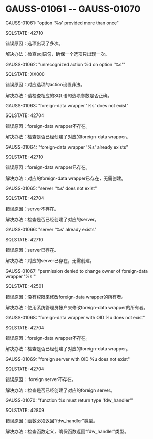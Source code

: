 # GAUSS-01061 -- GAUSS-01070

GAUSS-01061: "option '%s' provided more than once"

SQLSTATE: 42710

错误原因：选项出现了多次。

解决办法：检查sql语句，确保一个选项只出现一次。

GAUSS-01062: "unrecognized action %d on option '%s'"

SQLSTATE: XX000

错误原因：对应选项的action设置非法。

解决办法：请检查相应的SQL语句选项参数是否正确。

GAUSS-01063: "foreign-data wrapper '%s' does not exist"

SQLSTATE: 42704

错误原因：foreign-data wrapper不存在。

解决办法：检查是否已经创建了对应的foreign-data wrapper。

GAUSS-01064: "foreign-data wrapper '%s' already exists"

SQLSTATE: 42710

错误原因：foreign-data wrapper已存在。

解决办法：对应的foreign-data wrapper已存在，无需创建。

GAUSS-01065: "server '%s' does not exist"

SQLSTATE: 42704

错误原因：server不存在。

解决办法：检查是否已经创建了对应的server。

GAUSS-01066: "server '%s' already exists"

SQLSTATE: 42710

错误原因：server已存在。

解决办法：对应的server已存在，无需创建。

GAUSS-01067: "permission denied to change owner of foreign-data wrapper '%s'"

SQLSTATE: 42501

错误原因：没有权限来修改foreign-data wrapper的所有者。

解决办法：使用系统管理员帐户来修改foreign-data wrapper的所有者。

GAUSS-01068: "foreign-data wrapper with OID %u does not exist"

SQLSTATE: 42704

错误原因：foreign-data wrapper不存在。

解决办法：检查是否已经创建了对应的foreign-data wrapper。

GAUSS-01069: "foreign server with OID %u does not exist"

SQLSTATE: 42704

错误原因： foreign server不存在。

解决办法：检查是否已经创建了对应的foreign server。

GAUSS-01070: "function %s must return type 'fdw\_handler'"

SQLSTATE: 42809

错误原因：函数必须返回“fdw\_handler”类型。

解决办法：检查函数定义，确保函数返回“fdw\_handler”类型。
